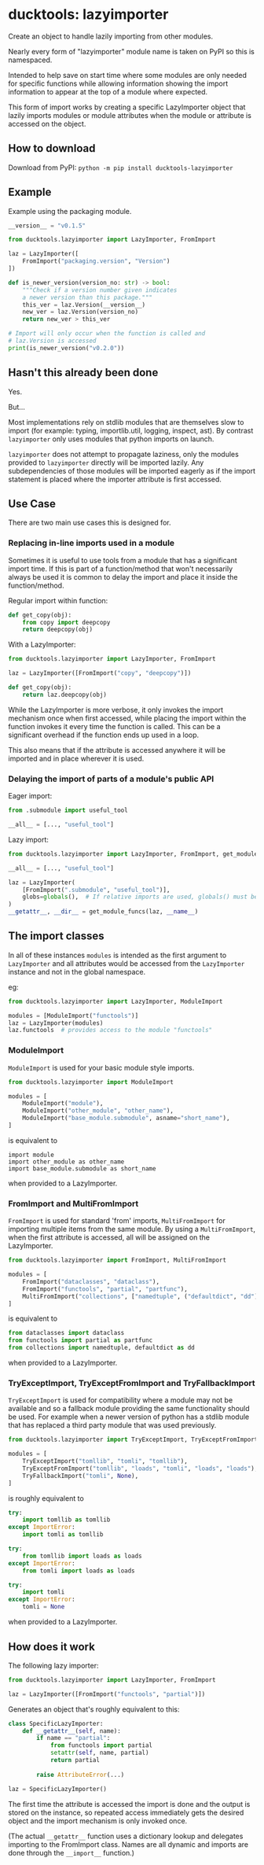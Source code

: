 # ducktools: lazyimporter #

Create an object to handle lazily importing from other modules.

Nearly every form of "lazyimporter" module name is taken on PyPI so this is namespaced.

Intended to help save on start time where some modules are only needed for specific
functions while allowing information showing the import information to appear at
the top of a module where expected.

This form of import works by creating a specific LazyImporter object that lazily
imports modules or module attributes when the module or attribute is accessed
on the object.

## How to download ##

Download from PyPI:
    `python -m pip install ducktools-lazyimporter`

## Example ##

Example using the packaging module.

```python
__version__ = "v0.1.5"

from ducktools.lazyimporter import LazyImporter, FromImport

laz = LazyImporter([
    FromImport("packaging.version", "Version")
])

def is_newer_version(version_no: str) -> bool:
    """Check if a version number given indicates 
    a newer version than this package."""
    this_ver = laz.Version(__version__) 
    new_ver = laz.Version(version_no)
    return new_ver > this_ver

# Import will only occur when the function is called and 
# laz.Version is accessed
print(is_newer_version("v0.2.0"))
```

## Hasn't this already been done ##

Yes.

But...

Most implementations rely on stdlib modules that are themselves slow to import
(for example: typing, importlib.util, logging, inspect, ast).
By contrast `lazyimporter` only uses modules that python imports on launch.

`lazyimporter` does not attempt to propagate laziness, only the modules provided
to `lazyimporter` directly will be imported lazily. Any subdependencies of those 
modules will be imported eagerly as if the import statement is placed where the 
importer attribute is first accessed. 

## Use Case ##

There are two main use cases this is designed for.

### Replacing in-line imports used in a module ###

Sometimes it is useful to use tools from a module that has a significant import time.
If this is part of a function/method that won't necessarily always be used it is 
common to delay the import and place it inside the function/method.

Regular import within function:
```python
def get_copy(obj):
    from copy import deepcopy
    return deepcopy(obj)
```

With a LazyImporter:
```python
from ducktools.lazyimporter import LazyImporter, FromImport

laz = LazyImporter([FromImport("copy", "deepcopy")])

def get_copy(obj):
    return laz.deepcopy(obj)
```

While the LazyImporter is more verbose, it only invokes the import mechanism
once when first accessed, while placing the import within the function invokes
it every time the function is called. This can be a significant overhead if
the function ends up used in a loop.

This also means that if the attribute is accessed anywhere it will be imported
and in place wherever it is used.

### Delaying the import of parts of a module's public API ###

Eager import:
```python
from .submodule import useful_tool

__all__ = [..., "useful_tool"]
```

Lazy import:
```python
from ducktools.lazyimporter import LazyImporter, FromImport, get_module_funcs

__all__ = [..., "useful_tool"]

laz = LazyImporter(
    [FromImport(".submodule", "useful_tool")],
    globs=globals(),  # If relative imports are used, globals() must be provided.
)
__getattr__, __dir__ = get_module_funcs(laz, __name__)
```

## The import classes ##

In all of these instances `modules` is intended as the first argument
to `LazyImporter` and all attributes would be accessed from the 
`LazyImporter` instance and not in the global namespace.

eg:
```python
from ducktools.lazyimporter import LazyImporter, ModuleImport

modules = [ModuleImport("functools")]
laz = LazyImporter(modules)
laz.functools  # provides access to the module "functools"
```

### ModuleImport ###

`ModuleImport` is used for your basic module style imports.

```python
from ducktools.lazyimporter import ModuleImport

modules = [
    ModuleImport("module"),
    ModuleImport("other_module", "other_name"),
    ModuleImport("base_module.submodule", asname="short_name"),
]
```

is equivalent to 

```
import module
import other_module as other_name
import base_module.submodule as short_name
```

when provided to a LazyImporter.

### FromImport and MultiFromImport ###

`FromImport` is used for standard 'from' imports, `MultiFromImport` for importing
multiple items from the same module. By using a `MultiFromImport`, when the first
attribute is accessed, all will be assigned on the LazyImporter.

```python
from ducktools.lazyimporter import FromImport, MultiFromImport

modules = [
    FromImport("dataclasses", "dataclass"),
    FromImport("functools", "partial", "partfunc"),
    MultiFromImport("collections", ["namedtuple", ("defaultdict", "dd")]),
]
```

is equivalent to

```python
from dataclasses import dataclass
from functools import partial as partfunc
from collections import namedtuple, defaultdict as dd
```

when provided to a LazyImporter.

### TryExceptImport, TryExceptFromImport and TryFallbackImport ###

`TryExceptImport` is used for compatibility where a module may not be available
and so a fallback module providing the same functionality should be used. For
example when a newer version of python has a stdlib module that has replaced
a third party module that was used previously.

```python
from ducktools.lazyimporter import TryExceptImport, TryExceptFromImport, TryFallbackImport

modules = [
    TryExceptImport("tomllib", "tomli", "tomllib"),
    TryExceptFromImport("tomllib", "loads", "tomli", "loads", "loads"),
    TryFallbackImport("tomli", None),
]
```

is roughly equivalent to

```python
try:
    import tomllib as tomllib
except ImportError:
    import tomli as tomllib

try:
    from tomllib import loads as loads
except ImportError:
    from tomli import loads as loads

try:
    import tomli
except ImportError:
    tomli = None
```

when provided to a LazyImporter.

## How does it work ##

The following lazy importer:

```python
from ducktools.lazyimporter import LazyImporter, FromImport

laz = LazyImporter([FromImport("functools", "partial")])
```

Generates an object that's roughly equivalent to this:

```python
class SpecificLazyImporter:
    def __getattr__(self, name):
        if name == "partial":
            from functools import partial
            setattr(self, name, partial)
            return partial
        
        raise AttributeError(...)

laz = SpecificLazyImporter()
```

The first time the attribute is accessed the import is done and the output
is stored on the instance, so repeated access immediately gets the desired 
object and the import mechanism is only invoked once.

(The actual `__getattr__` function uses a dictionary lookup and delegates importing
to the FromImport class. Names are all dynamic and imports are done through
the `__import__` function.)
